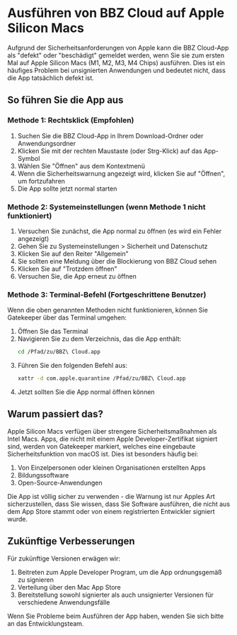 # Ausführen von BBZ Cloud auf Apple Silicon Macs

Aufgrund der Sicherheitsanforderungen von Apple kann die BBZ Cloud-App als "defekt" oder "beschädigt" gemeldet werden, wenn Sie sie zum ersten Mal auf Apple Silicon Macs (M1, M2, M3, M4 Chips) ausführen. Dies ist ein häufiges Problem bei unsignierten Anwendungen und bedeutet nicht, dass die App tatsächlich defekt ist.

## So führen Sie die App aus

### Methode 1: Rechtsklick (Empfohlen)

1. Suchen Sie die BBZ Cloud-App in Ihrem Download-Ordner oder Anwendungsordner
2. Klicken Sie mit der rechten Maustaste (oder Strg-Klick) auf das App-Symbol
3. Wählen Sie "Öffnen" aus dem Kontextmenü
4. Wenn die Sicherheitswarnung angezeigt wird, klicken Sie auf "Öffnen", um fortzufahren
5. Die App sollte jetzt normal starten

### Methode 2: Systemeinstellungen (wenn Methode 1 nicht funktioniert)

1. Versuchen Sie zunächst, die App normal zu öffnen (es wird ein Fehler angezeigt)
2. Gehen Sie zu Systemeinstellungen > Sicherheit und Datenschutz
3. Klicken Sie auf den Reiter "Allgemein"
4. Sie sollten eine Meldung über die Blockierung von BBZ Cloud sehen
5. Klicken Sie auf "Trotzdem öffnen"
6. Versuchen Sie, die App erneut zu öffnen

### Methode 3: Terminal-Befehl (Fortgeschrittene Benutzer)

Wenn die oben genannten Methoden nicht funktionieren, können Sie Gatekeeper über das Terminal umgehen:

1. Öffnen Sie das Terminal
2. Navigieren Sie zu dem Verzeichnis, das die App enthält:
   ```bash
   cd /Pfad/zu/BBZ\ Cloud.app
   ```
3. Führen Sie den folgenden Befehl aus:
   ```bash
   xattr -d com.apple.quarantine /Pfad/zu/BBZ\ Cloud.app
   ```
4. Jetzt sollten Sie die App normal öffnen können

## Warum passiert das?

Apple Silicon Macs verfügen über strengere Sicherheitsmaßnahmen als Intel Macs. Apps, die nicht mit einem Apple Developer-Zertifikat signiert sind, werden von Gatekeeper markiert, welches eine eingebaute Sicherheitsfunktion von macOS ist. Dies ist besonders häufig bei:

1. Von Einzelpersonen oder kleinen Organisationen erstellten Apps
2. Bildungssoftware
3. Open-Source-Anwendungen

Die App ist völlig sicher zu verwenden - die Warnung ist nur Apples Art sicherzustellen, dass Sie wissen, dass Sie Software ausführen, die nicht aus dem App Store stammt oder von einem registrierten Entwickler signiert wurde.

## Zukünftige Verbesserungen

Für zukünftige Versionen erwägen wir:

1. Beitreten zum Apple Developer Program, um die App ordnungsgemäß zu signieren
2. Verteilung über den Mac App Store
3. Bereitstellung sowohl signierter als auch unsignierter Versionen für verschiedene Anwendungsfälle

Wenn Sie Probleme beim Ausführen der App haben, wenden Sie sich bitte an das Entwicklungsteam.
